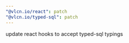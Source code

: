 ```yaml
---
"@vlcn.io/react": patch
"@vlcn.io/typed-sql": patch
---
```


update react hooks to accept typed-sql typings

